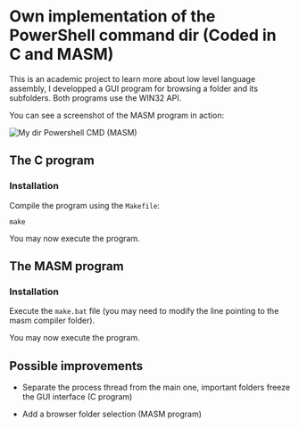 # Own implementation of the PowerShell command dir (Coded in C and MASM)

This is an academic project to learn more about low level language assembly, I developped a GUI program for browsing a folder and its subfolders. Both programs use the WIN32 API.

You can see a screenshot of the MASM program in action:

![My dir Powershell CMD (MASM)](http://i.imgur.com/Jtl8pre.png)

## The C program
### Installation

Compile the program using the `Makefile`:

```compiling
make
```

You may now execute the program.

## The MASM program
### Installation

Execute the `make.bat` file (you may need to modify the line pointing to the masm compiler folder).

You may now execute  the program.

## Possible improvements
* Separate the process thread from the main one, important folders freeze the GUI interface (C program)

* Add a browser folder selection (MASM program)
